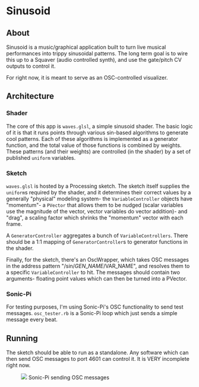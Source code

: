 # Sinusoid
## About
Sinusoid is a music/graphical application built to turn live musical performances into trippy sinusoidal patterns. The long term goal is to wire this up to a Squaver (audio controlled synth), and use the gate/pitch CV outputs to control it.

For right now, it is meant to serve as an OSC-controlled visualizer.

## Architecture
### Shader
The core of this app is `waves.glsl`, a simple sinusoid shader. The basic logic of it is that it runs points through various sin-based algorithms to generate cool patterns. Each of these algorithms is implemented as a generator function, and the total value of those functions is combined by weights. These patterns (and their weights) are controlled (in the shader) by a set of published `uniform` variables.

### Sketch
`waves.glsl` is hosted by a Processing sketch. The sketch itself supplies the `uniform`s required by the shader, and it determines their correct values by a generally "physical" modeling system- the `VariableController` objects have "momentum"- a `PVector` that allows them to be nudged (scalar variables use the magnitude of the vector, vector variables do vector addition)- and "drag", a scaling factor which shrinks the "momentum" vector with each frame.

A `GeneratorController` aggregates a bunch of `VariableControllers`. There should be a 1:1 mapping of `GeneratorController`s to generator functions in the shader.

Finally, for the sketch, there's an OscWrapper, which takes OSC messages in the address pattern "/sin/$GEN\_NAME/$VAR\_NAME", and resolves them to a specific `VariableController` to hit. The messages should contain two arguments- floating point values which can then be turned into a PVector.

### Sonic-Pi
For testing purposes, I'm using Sonic-Pi's OSC functionality to send test messages. `osc_tester.rb` is a Sonic-Pi loop which just sends a simple message every beat.

## Running
The sketch should be able to run as a standalone. Any software which can then send OSC messages to port 4601 can control it. It is VERY incomplete right now.

<figure>
  <img src="https://i.imgur.com/9vFXwqA.png">
  Sonic-Pi sending OSC messages
</figure>
